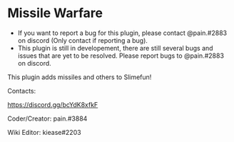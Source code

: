 # Missile Warfare

* If you want to report a bug for this plugin, please contact @pain.#2883 on discord (Only contact if reporting a bug).
* This plugin is still in developement, there are still several bugs and issues that are yet to be resolved. Please report bugs to @pain.#2883 on discord.

This plugin adds missiles and others to Slimefun!

Contacts:

https://discord.gg/bcYdK8xfkF

Coder/Creator: pain.#3884

Wiki Editor: kiease#2203
